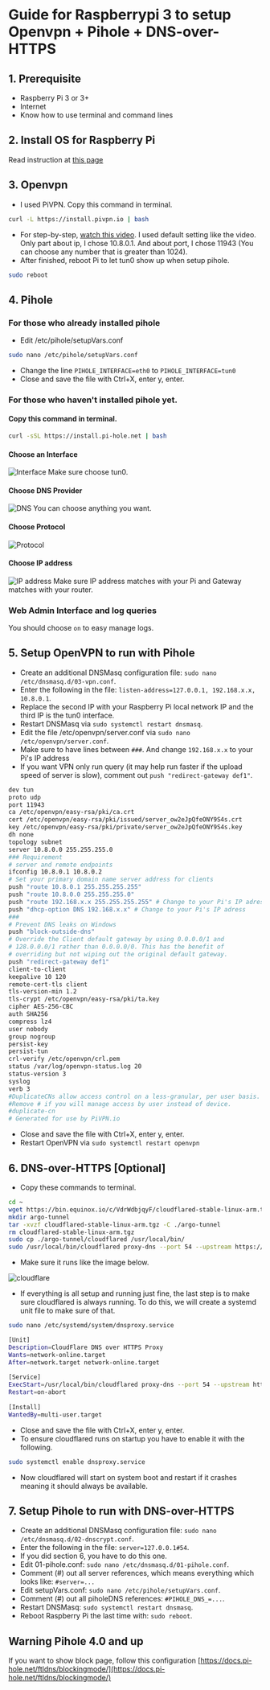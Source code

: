 # Guide for Raspberrypi 3 to setup Openvpn + Pihole + DNS-over-HTTPS

## 1. Prerequisite
* Raspberry Pi 3 or 3+
* Internet
* Know how to use terminal and command lines

## 2. Install OS for Raspberry Pi
Read instruction at [this page](https://www.raspberrypi.org/help/noobs-setup/2/)

## 3. Openvpn
* I used PiVPN. Copy this command in terminal.

```bash
curl -L https://install.pivpn.io | bash
```

* For step-by-step, [watch this video](https://www.youtube.com/watch?v=9RSHSt4RuLk). I used default setting like the video. Only part about ip, I chose 10.8.0.1. And about port, I chose 11943 (You can choose any number that is greater than 1024).
* After finished, reboot Pi to let tun0 show up when setup pihole.

```bash
sudo reboot
```

## 4. Pihole

### For those who already installed pihole 
* Edit /etc/pihole/setupVars.conf
```bash
sudo nano /etc/pihole/setupVars.conf
```
* Change the line `PIHOLE_INTERFACE=eth0` to `PIHOLE_INTERFACE=tun0`
* Close and save the file with Ctrl+X, enter y, enter.

### For those who haven't installed pihole yet.

#### Copy this command in terminal.
```bash
curl -sSL https://install.pi-hole.net | bash
```
#### Choose an Interface
![Interface](https://github.com/quyentruong/Raspberrypi-3-Openvpn-Pihole-DNS-over-HTTPS/blob/master/docs/assets/image/interface.PNG?raw=true "Interface")
Make sure choose tun0.

#### Choose DNS Provider
![DNS](https://github.com/quyentruong/Raspberrypi-3-Openvpn-Pihole-DNS-over-HTTPS/blob/master/docs/assets/image/dns.PNG?raw=true "DNS")
You can choose anything you want.

#### Choose Protocol
![Protocol](https://github.com/quyentruong/Raspberrypi-3-Openvpn-Pihole-DNS-over-HTTPS/blob/master/docs/assets/image/protocol.PNG?raw=true "Protocol")

#### Choose IP address
![IP address](https://github.com/quyentruong/Raspberrypi-3-Openvpn-Pihole-DNS-over-HTTPS/blob/master/docs/assets/image/IPaddress.PNG?raw=true "IP address")
Make sure IP address matches with your Pi and Gateway matches with your router.

### Web Admin Interface and log queries
You should choose `on` to easy manage logs.

## 5. Setup OpenVPN to run with Pihole

* Create an additional DNSMasq configuration file: `sudo nano /etc/dnsmasq.d/03-vpn.conf`.
* Enter the following in the file: `listen-address=127.0.0.1, 192.168.x.x, 10.8.0.1`.
* Replace the second IP with your Raspberry Pi local network IP and the third IP is the tun0 interface.
* Restart DNSMasq via `sudo systemctl restart dnsmasq`.
* Edit the file /etc/openvpn/server.conf via `sudo nano /etc/openvpn/server.conf`.
* Make sure to have lines between `###`. And change `192.168.x.x` to your Pi's IP address
* If you want VPN only run query (it may help run faster if the upload speed of server is slow), comment out `push "redirect-gateway def1"`.

```bash
dev tun
proto udp
port 11943
ca /etc/openvpn/easy-rsa/pki/ca.crt
cert /etc/openvpn/easy-rsa/pki/issued/server_ow2eJpQfeONY9S4s.crt
key /etc/openvpn/easy-rsa/pki/private/server_ow2eJpQfeONY9S4s.key
dh none
topology subnet
server 10.8.0.0 255.255.255.0
### Requirement
# server and remote endpoints
ifconfig 10.8.0.1 10.8.0.2
# Set your primary domain name server address for clients
push "route 10.8.0.1 255.255.255.255"
push "route 10.8.0.0 255.255.255.0"
push "route 192.168.x.x 255.255.255.255" # Change to your Pi's IP adress 
push "dhcp-option DNS 192.168.x.x" # Change to your Pi's IP adress
###
# Prevent DNS leaks on Windows
push "block-outside-dns"
# Override the Client default gateway by using 0.0.0.0/1 and
# 128.0.0.0/1 rather than 0.0.0.0/0. This has the benefit of
# overriding but not wiping out the original default gateway.
push "redirect-gateway def1"
client-to-client
keepalive 10 120
remote-cert-tls client
tls-version-min 1.2
tls-crypt /etc/openvpn/easy-rsa/pki/ta.key
cipher AES-256-CBC
auth SHA256
compress lz4
user nobody
group nogroup
persist-key
persist-tun
crl-verify /etc/openvpn/crl.pem
status /var/log/openvpn-status.log 20
status-version 3
syslog
verb 3
#DuplicateCNs allow access control on a less-granular, per user basis.
#Remove # if you will manage access by user instead of device. 
#duplicate-cn
# Generated for use by PiVPN.io
```

* Close and save the file with Ctrl+X, enter y, enter.
* Restart OpenVPN via `sudo systemctl restart openvpn`

## 6. DNS-over-HTTPS [Optional]

* Copy these commands to terminal.

```bash
cd ~
wget https://bin.equinox.io/c/VdrWdbjqyF/cloudflared-stable-linux-arm.tgz
mkdir argo-tunnel
tar -xvzf cloudflared-stable-linux-arm.tgz -C ./argo-tunnel
rm cloudflared-stable-linux-arm.tgz
sudo cp ./argo-tunnel/cloudflared /usr/local/bin/
sudo /usr/local/bin/cloudflared proxy-dns --port 54 --upstream https://1.1.1.1/.well-known/dns-query --upstream https://1.0.0.1/.well-known/dns-query
```

* Make sure it runs like the image below.

![cloudflare](https://github.com/quyentruong/Raspberrypi-3-Openvpn-Pihole-DNS-over-HTTPS/blob/master/docs/assets/image/cloudflare.PNG?raw=true "cloudflare")
* If everything is all setup and running just fine, the last step is to make sure cloudflared is always running. To do this, we will create a systemd unit file to make sure of that.

```bash
sudo nano /etc/systemd/system/dnsproxy.service
```

```bash
[Unit]
Description=CloudFlare DNS over HTTPS Proxy
Wants=network-online.target
After=network.target network-online.target
 
[Service]
ExecStart=/usr/local/bin/cloudflared proxy-dns --port 54 --upstream https://1.1.1.1/.well-known/dns-query --upstream https://1.0.0.1/.well-known/dns-query
Restart=on-abort
 
[Install]
WantedBy=multi-user.target
```

* Close and save the file with Ctrl+X, enter y, enter.
* To ensure cloudflared runs on startup you have to enable it with the following.

```bash
sudo systemctl enable dnsproxy.service
```

* Now cloudflared will start on system boot and restart if it crashes meaning it should always be available.

## 7. Setup Pihole to run with DNS-over-HTTPS

* Create an additional DNSMasq configuration file: `sudo nano /etc/dnsmasq.d/02-dnscrypt.conf`.
* Enter the following in the file: `server=127.0.0.1#54`.
* If you did section 6, you have to do this one.
* Edit 01-pihole.conf: `sudo nano /etc/dnsmasq.d/01-pihole.conf`.
* Comment (#) out all server references, which means everything which looks like: `#server=...`
* Edit setupVars.conf: `sudo nano /etc/pihole/setupVars.conf`.
* Comment (#) out all piholeDNS references: `#PIHOLE_DNS_=...`.
* Restart DNSMasq: `sudo systemctl restart dnsmasq`.
* Reboot Raspberry Pi the last time with: `sudo reboot`.

## Warning Pihole 4.0 and up

If you want to show block page, follow this configuration [https://docs.pi-hole.net/ftldns/blockingmode/](https://docs.pi-hole.net/ftldns/blockingmode/)
